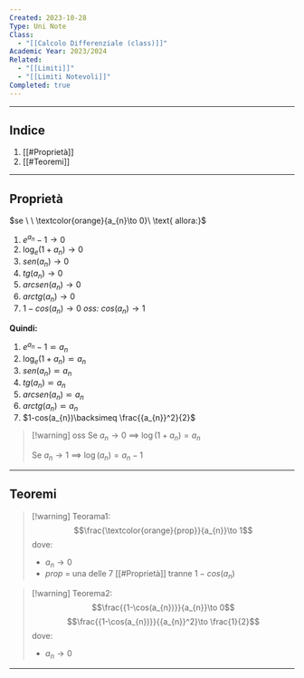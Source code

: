 ```yaml
---
Created: 2023-10-28
Type: Uni Note
Class:
  - "[[Calcolo Differenziale (class)]]"
Academic Year: 2023/2024
Related:
  - "[[Limiti]]"
  - "[[Limiti Notevoli]]"
Completed: true
---
```

---
## Indice
1. [[#Proprietà]]
2. [[#Teoremi]]

---
## Proprietà
$se \ \ \textcolor{orange}{a_{n}\to 0}\ \text{ allora:}$

1. $e^{a_{n}}-1\to 0$
2. $\log_{e}(1+a_{n})\to 0$ 
3. $sen(a_{n})\to 0$
4. $tg(a_{n})\to 0$
5. $arcsen(a_{n})\to 0$
6. $arctg(a_{n})\to 0$
7. $1-cos(a_{n})\to 0$    *oss:* $cos(a_{n})\to 1$

**Quindi:**
1. $e^{a_{n}}-1 \backsimeq a_{n}$
2. $\log_{e}(1+a_{n})\backsimeq a_{n}$ 
3. $sen(a_{n}) \backsimeq a_{n}$
4. $tg(a_{n})\backsimeq a_{n}$
5. $arcsen(a_{n})\backsimeq a_{n}$
6. $arctg(a_{n})\backsimeq a_{n}$
7. $1-cos(a_{n})\backsimeq \frac{{a_{n}}^2}{2}$ 

>[!warning] oss
>Se $a_{ n }\to 0$  $\implies$ $\log(1+a_{ n }) = a_{ n }$
>
>Se $a_{ n } \to 1$ $\implies$ $\log(a_{ n }) = a_{ n }-1$

---
## Teoremi

>[!warning] Teorama1:
>$$\frac{\textcolor{orange}{prop}}{a_{n}}\to 1$$
>dove: 
>	- $a_{n}\to 0$
>	- *prop* = una delle 7 [[#Proprietà]] tranne $1-cos(a_{n})$

>[!warning] Teorema2:
>$$\frac{{1-\cos(a_{n})}}{a_{n}}\to 0$$
>$$\frac{{1-\cos(a_{n})}}{{a_{n}}^2}\to \frac{1}{2}$$
>dove: 
>	- $a_{n}\to 0$

---

